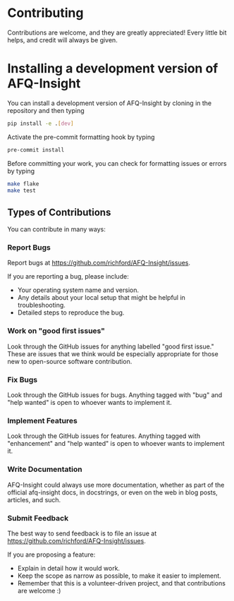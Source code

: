 # Contributing

Contributions are welcome, and they are greatly appreciated! Every little bit
helps, and credit will always be given.

# Installing a development version of AFQ-Insight

You can install a development version of AFQ-Insight by cloning in the repository
and then typing

```bash
pip install -e .[dev]
```

Activate the pre-commit formatting hook by typing
```bash
pre-commit install
```

Before committing your work, you can check for formatting issues or errors by typing
```bash
make flake
make test
```

## Types of Contributions

You can contribute in many ways:

### Report Bugs

Report bugs at https://github.com/richford/AFQ-Insight/issues.

If you are reporting a bug, please include:

- Your operating system name and version.
- Any details about your local setup that might be helpful in troubleshooting.
- Detailed steps to reproduce the bug.

### Work on "good first issues"

Look through the GitHub issues for anything labelled "good first issue." These
are issues that we think would be especially appropriate for those new to
open-source software contribution.

### Fix Bugs

Look through the GitHub issues for bugs. Anything tagged with "bug" and "help
wanted" is open to whoever wants to implement it.

### Implement Features

Look through the GitHub issues for features. Anything tagged with "enhancement"
and "help wanted" is open to whoever wants to implement it.

### Write Documentation

AFQ-Insight could always use more documentation, whether as part of the
official afq-insight docs, in docstrings, or even on the web in blog posts,
articles, and such.

### Submit Feedback

The best way to send feedback is to file an issue at
https://github.com/richford/AFQ-Insight/issues.

If you are proposing a feature:

- Explain in detail how it would work.
- Keep the scope as narrow as possible, to make it easier to implement.
- Remember that this is a volunteer-driven project, and that contributions
  are welcome :)

